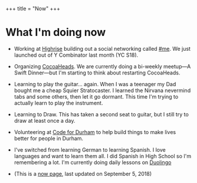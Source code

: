 +++
title = "Now"
+++

# What I'm doing now

- Working at [Highrise](http://www.highrisegame.com) building out a social networking called [#me](https://hashtagme.app). We just launched out of Y Combinator last month (YC S18).

- Organizing [CocoaHeads](https://meetup.com/nscoderrtp). We are currently doing a bi-weekly meetup—A Swift Dinner—but I'm starting to think about restarting CocoaHeads.

- Learning to play the guitar… again. When I was a teenager my Dad bought me a cheap Squier Stratocaster. I learned the Nirvana nevermind tabs and some others, then let it go dormant. This time I'm trying to actually learn to play the instrument.

- Learning to Draw. This has taken a second seat to guitar, but I still try to draw at least once a day.

- Volunteering at [Code for Durham](http://codefordurham.com) to help build things to make lives better for people in Durham.

- I've switched from learning German to learning Spanish. I love languages and want to learn them all. I did Spanish in High School so I'm remembering a lot. I'm currently doing daily lessons on [Duolingo](http://duolingo.com)

- (This is a [now page](http://nownownow.com/about), last updated on September 5, 2018)
